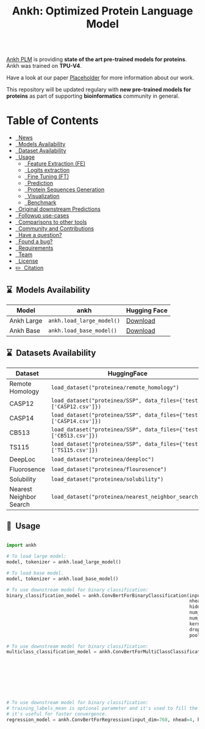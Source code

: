 <br/>
<h1 align="center">Ankh: Optimized Protein Language Model</h1>
<br/>

<br/>

[Ankh PLM](https://github.com/agemagician/Ankh/) is providing **state of the art pre-trained models for proteins**. Ankh was trained on **TPU-V4**.

Have a look at our paper [Placeholder](paperlink) for more information about our work. 




This repository will be updated regulary with **new pre-trained models for proteins** as part of supporting **bioinformatics** community in general.


Table of Contents
=================
* [&nbsp; News](#news)
* [&nbsp; Models Availability](#models)
* [&nbsp; Dataset Availability](#datasets)
* [&nbsp; Usage ](#usage)
  * [&nbsp; Feature Extraction (FE)](#feature-extraction)
  * [&nbsp; Logits extraction](#logits-extraction)
  * [&nbsp; Fine Tuning (FT)](#fine-tuning)
  * [&nbsp; Prediction](#prediction)
  * [&nbsp; Protein Sequences Generation ](#protein-generation)
  * [&nbsp; Visualization ](#visualization)
  * [&nbsp; Benchmark ](#benchmark)
* [&nbsp; Original downstream Predictions  ](#results)
* [&nbsp; Followup use-cases  ](#inaction)
* [&nbsp; Comparisons to other tools ](#comparison)
* [&nbsp; Community and Contributions ](#community)
* [&nbsp; Have a question? ](#question)
* [&nbsp; Found a bug? ](#bug)
* [&nbsp; Requirements ](#requirements)
* [&nbsp; Team ](#team)
* [&nbsp; License ](#license)
* [ ✏️&nbsp; Citation ](#citation)


<a name="models"></a>
## ⌛️&nbsp; Models Availability

|               Model                |              ankh                 |              Hugging Face             |
|------------------------------------|-----------------------------------|---------------------------------------|
|             Ankh Large             |     `ankh.load_large_model()`     |          [Download](placeholder)      | 
|             Ankh Base              |     `ankh.load_base_model()`      |          [Download](placeholder)      |


<a name="datasets"></a>

## ⌛️&nbsp; Datasets Availability
|          Dataset              |                                    HuggingFace                             |  
| ----------------------------- |----------------------------------------------------------------------------|
|	Remote Homology       	      |    `load_dataset("proteinea/remote_homology")`                             |
|	CASP12			                  |    `load_dataset("proteinea/SSP", data_files={'test': ['CASP12.csv']})`    |
|	CASP14			                  |    `load_dataset("proteinea/SSP", data_files={'test': ['CASP14.csv']})`    |
|	CB513			                    |    `load_dataset("proteinea/SSP", data_files={'test': ['CB513.csv']})`     |
|	TS115			                    |    `load_dataset("proteinea/SSP", data_files={'test': ['TS115.csv']})`     |
|	DeepLoc		                    |    `load_dataset("proteinea/deeploc")`                                     |
|   Fluorosence                 |    `load_dataset("proteinea/flourosence")`                                 |
|   Solubility                  |    `load_dataset("proteinea/solubility")`                                  |
|   Nearest Neighbor Search     |    `load_dataset("proteinea/nearest_neighbor_search")`                     |



<a name="usage"></a>
## 🚀&nbsp; Usage


```python

import ankh

# To load large model:
model, tokenizer = ankh.load_large_model()

# To load base model.
model, tokenizer = ankh.load_base_model()

# To use downstream model for binary classification:
binary_classification_model = ankh.ConvBertForBinaryClassification(input_dim=768, 
                                                                   nhead=4, 
                                                                   hidden_dim=384, 
                                                                   num_hidden_layers=1, 
                                                                   num_layers=1, 
                                                                   kernel_size=7, 
                                                                   dropout=0.2, 
                                                                   pooling='max')

# To use downstream model for binary classification:
multiclass_classification_model = ankh.ConvBertForMultiClassClassification(num_tokens=2, 
                                                                           input_dim=768, 
                                                                           nhead=4, 
                                                                           hidden_dim=384, 
                                                                           num_hidden_layers=1, 
                                                                           num_layers=1, 
                                                                           kernel_size=7, 
                                                                           dropout=0.2)

# To use downstream model for binary classification:
# training_labels_mean is optional parameter and it's used to fill the output layer's bias with it, 
# it's useful for faster convergence.
regression_model = ankh.ConvBertForRegression(input_dim=768, nhead=4, hidden_dim=384, num_hidden_layers=1, num_layers=1, kernel_size=7, dropout=0, pooling='max', training_labels_mean=0.38145)

```


